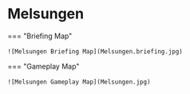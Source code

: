 # Melsungen

=== "Briefing Map"

    ![Melsungen Briefing Map](Melsungen.briefing.jpg)

=== "Gameplay Map"

    ![Melsungen Gameplay Map](Melsungen.jpg)
